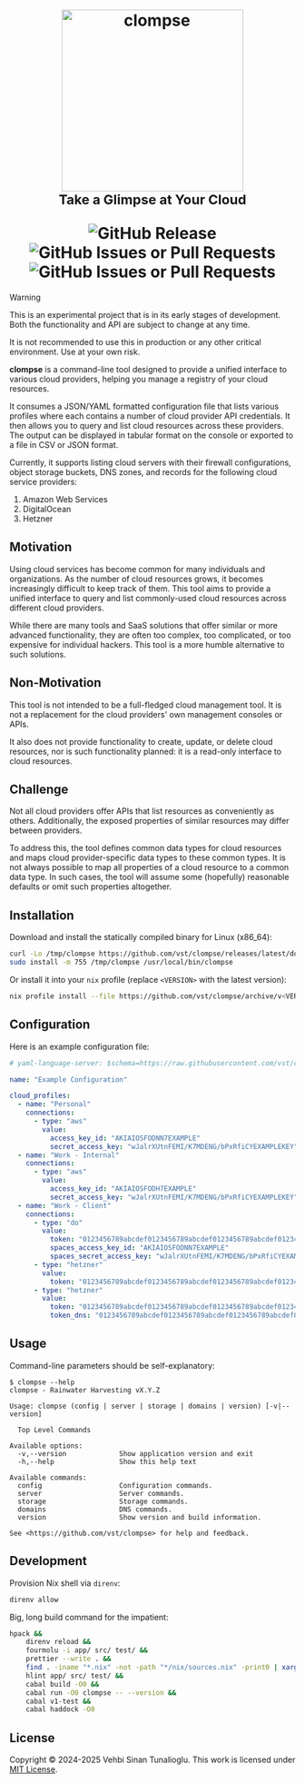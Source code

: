 <h1 align="center">
    <div>
        <img alt="clompse" width="320" src="https://github.com/vst/clompse/assets/374793/089a65db-0cc1-49ba-ac8a-62b743910ead" />
    </div>
    <sub>Take a Glimpse at Your Cloud</sub>
    <p></p>
    <div>
        <img alt="GitHub Release" src="https://img.shields.io/github/v/release/vst/clompse?display_name=tag&style=for-the-badge">
        <img alt="GitHub Issues or Pull Requests" src="https://img.shields.io/github/issues/vst/clompse?style=for-the-badge">
        <img alt="GitHub Issues or Pull Requests" src="https://img.shields.io/github/issues-pr/vst/clompse?style=for-the-badge">
    </div>
</h1>

> [!WARNING]
>
> This is an experimental project that is in its early stages of
> development. Both the functionality and API are subject to change at
> any time.
>
> It is not recommended to use this in production or any other
> critical environment. Use at your own risk.

**clompse** is a command-line tool designed to provide a unified
interface to various cloud providers, helping you manage a registry of
your cloud resources.

It consumes a JSON/YAML formatted configuration file that lists
various profiles where each contains a number of cloud provider API
credentials. It then allows you to query and list cloud resources
across these providers. The output can be displayed in tabular format
on the console or exported to a file in CSV or JSON format.

Currently, it supports listing cloud servers with their firewall
configurations, object storage buckets, DNS zones, and records for the
following cloud service providers:

1. Amazon Web Services
2. DigitalOcean
3. Hetzner

## Motivation

Using cloud services has become common for many individuals and
organizations. As the number of cloud resources grows, it becomes
increasingly difficult to keep track of them. This tool aims to
provide a unified interface to query and list commonly-used cloud
resources across different cloud providers.

While there are many tools and SaaS solutions that offer similar or
more advanced functionality, they are often too complex, too
complicated, or too expensive for individual hackers. This tool is a
more humble alternative to such solutions.

## Non-Motivation

This tool is not intended to be a full-fledged cloud management
tool. It is not a replacement for the cloud providers' own management
consoles or APIs.

It also does not provide functionality to create, update, or delete
cloud resources, nor is such functionality planned: it is a read-only
interface to cloud resources.

## Challenge

Not all cloud providers offer APIs that list resources as conveniently
as others. Additionally, the exposed properties of similar resources
may differ between providers.

To address this, the tool defines common data types for cloud
resources and maps cloud provider-specific data types to these common
types. It is not always possible to map all properties of a cloud
resource to a common data type. In such cases, the tool will assume
some (hopefully) reasonable defaults or omit such properties
altogether.

## Installation

Download and install the statically compiled binary for Linux
(x86_64):

```sh
curl -Lo /tmp/clompse https://github.com/vst/clompse/releases/latest/download/clompse-static-linux-x86_64
sudo install -m 755 /tmp/clompse /usr/local/bin/clompse
```

Or install it into your `nix` profile (replace `<VERSION>` with the
latest version):

```sh
nix profile install --file https://github.com/vst/clompse/archive/v<VERSION>.tar.gz
```

## Configuration

Here is an example configuration file:

```yaml
# yaml-language-server: $schema=https://raw.githubusercontent.com/vst/clompse/main/config_schema.json

name: "Example Configuration"

cloud_profiles:
  - name: "Personal"
    connections:
      - type: "aws"
        value:
          access_key_id: "AKIAIOSFODNN7EXAMPLE"
          secret_access_key: "wJalrXUtnFEMI/K7MDENG/bPxRfiCYEXAMPLEKEY"
  - name: "Work - Internal"
    connections:
      - type: "aws"
        value:
          access_key_id: "AKIAIOSFODH7EXAMPLE"
          secret_access_key: "wJalrXUtnFEMI/K7MDENG/bPxRfiCYEXAMPLEKEY"
  - name: "Work - Client"
    connections:
      - type: "do"
        value:
          token: "0123456789abcdef0123456789abcdef0123456789abcdef0123456789abcdef"
          spaces_access_key_id: "AKIAIOSFODNN7EXAMPLE"
          spaces_secret_access_key: "wJalrXUtnFEMI/K7MDENG/bPxRfiCYEXAMPLEKEY"
      - type: "hetzner"
        value:
          token: "0123456789abcdef0123456789abcdef0123456789abcdef0123456789abcdef"
      - type: "hetzner"
        value:
          token: "0123456789abcdef0123456789abcdef0123456789abcdef0123456789abcdef"
          token_dns: "0123456789abcdef0123456789abcdef0123456789abcdef0123456789abcdef"
```

## Usage

Command-line parameters should be self-explanatory:

```console
$ clompse --help
clompse - Rainwater Harvesting vX.Y.Z

Usage: clompse (config | server | storage | domains | version) [-v|--version]

  Top Level Commands

Available options:
  -v,--version             Show application version and exit
  -h,--help                Show this help text

Available commands:
  config                   Configuration commands.
  server                   Server commands.
  storage                  Storage commands.
  domains                  DNS commands.
  version                  Show version and build information.

See <https://github.com/vst/clompse> for help and feedback.
```

## Development

Provision Nix shell via `direnv`:

```sh
direnv allow
```

Big, long build command for the impatient:

```sh
hpack &&
    direnv reload &&
    fourmolu -i app/ src/ test/ &&
    prettier --write . &&
    find . -iname "*.nix" -not -path "*/nix/sources.nix" -print0 | xargs --null nixpkgs-fmt &&
    hlint app/ src/ test/ &&
    cabal build -O0 &&
    cabal run -O0 clompse -- --version &&
    cabal v1-test &&
    cabal haddock -O0
```

## License

Copyright &copy; 2024-2025 Vehbi Sinan Tunalioglu. This work is licensed
under [MIT License].

<!-- REFERENCES -->

[MIT License]: https://opensource.org/license/mit

